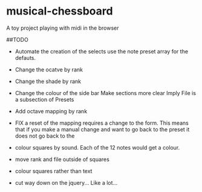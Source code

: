 musical-chessboard
==================

A toy project playing with midi in the browser

##TODO

- Automate the creation of the selects
    use the note preset array for the defauts.

- Change the ocatve by rank

- Change the shade by rank

- Change the colour of the side bar
    Make sections more clear
    Imply File is a subsection of Presets

- Add octave mapping by rank

- FIX a reset of the mapping requires a change to the form. This means that if
  you make a manual change and want to go back to the preset it does not go
  back to the 

- colour squares by sound. 
    Each of the 12 notes would get a colour.

- move rank and file outside of squares

- colour squares rather than text

- cut way down on the jquery... Like a lot...
